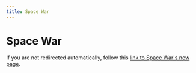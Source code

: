```yaml
---
title: Space War
---
```


# Space War

<html>
  <head>
    <meta http-equiv="refresh" content="0; url=https://ale.farama.org/environments/space_war">
    <title>Redirecting to Atari Documentation's new home</title>
  </head>
  <body>
    <p>If you are not redirected automatically, follow this <a href="https://ale.farama.org/environments/space_war">link to Space War's new page</a>.</p>
  </body>
</html>
